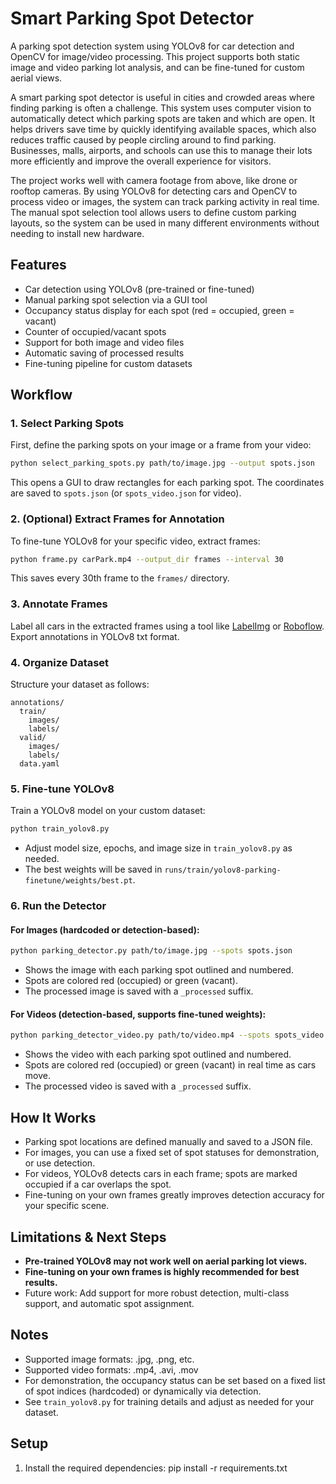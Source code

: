 # Smart Parking Spot Detector

A parking spot detection system using YOLOv8 for car detection and OpenCV for image/video processing. This project supports both static image and video parking lot analysis, and can be fine-tuned for custom aerial views.

A smart parking spot detector is useful in cities and crowded areas where finding parking is often a challenge. This system uses computer vision to automatically detect which parking spots are taken and which are open. It helps drivers save time by quickly identifying available spaces, which also reduces traffic caused by people circling around to find parking. Businesses, malls, airports, and schools can use this to manage their lots more efficiently and improve the overall experience for visitors.

The project works well with camera footage from above, like drone or rooftop cameras. By using YOLOv8 for detecting cars and OpenCV to process video or images, the system can track parking activity in real time. The manual spot selection tool allows users to define custom parking layouts, so the system can be used in many different environments without needing to install new hardware.


## Features

- Car detection using YOLOv8 (pre-trained or fine-tuned)
- Manual parking spot selection via a GUI tool
- Occupancy status display for each spot (red = occupied, green = vacant)
- Counter of occupied/vacant spots
- Support for both image and video files
- Automatic saving of processed results
- Fine-tuning pipeline for custom datasets

## Workflow

### 1. Select Parking Spots
First, define the parking spots on your image or a frame from your video:
```bash
python select_parking_spots.py path/to/image.jpg --output spots.json
```
This opens a GUI to draw rectangles for each parking spot. The coordinates are saved to `spots.json` (or `spots_video.json` for video).

### 2. (Optional) Extract Frames for Annotation
To fine-tune YOLOv8 for your specific video, extract frames:
```bash
python frame.py carPark.mp4 --output_dir frames --interval 30
```
This saves every 30th frame to the `frames/` directory.

### 3. Annotate Frames
Label all cars in the extracted frames using a tool like [LabelImg](https://github.com/tzutalin/labelImg) or [Roboflow](https://roboflow.com/). Export annotations in YOLOv8 txt format.

### 4. Organize Dataset
Structure your dataset as follows:
```
annotations/
  train/
    images/
    labels/
  valid/
    images/
    labels/
  data.yaml
```

### 5. Fine-tune YOLOv8
Train a YOLOv8 model on your custom dataset:
```bash
python train_yolov8.py
```
- Adjust model size, epochs, and image size in `train_yolov8.py` as needed.
- The best weights will be saved in `runs/train/yolov8-parking-finetune/weights/best.pt`.

### 6. Run the Detector
#### For Images (hardcoded or detection-based):
```bash
python parking_detector.py path/to/image.jpg --spots spots.json
```
- Shows the image with each parking spot outlined and numbered.
- Spots are colored red (occupied) or green (vacant).
- The processed image is saved with a `_processed` suffix.

#### For Videos (detection-based, supports fine-tuned weights):
```bash
python parking_detector_video.py path/to/video.mp4 --spots spots_video.json --model runs/train/yolov8-parking-finetune/weights/best.pt --conf 0.01
```
- Shows the video with each parking spot outlined and numbered.
- Spots are colored red (occupied) or green (vacant) in real time as cars move.
- The processed video is saved with a `_processed` suffix.

## How It Works
- Parking spot locations are defined manually and saved to a JSON file.
- For images, you can use a fixed set of spot statuses for demonstration, or use detection.
- For videos, YOLOv8 detects cars in each frame; spots are marked occupied if a car overlaps the spot.
- Fine-tuning on your own frames greatly improves detection accuracy for your specific scene.

## Limitations & Next Steps
- **Pre-trained YOLOv8 may not work well on aerial parking lot views.**
- **Fine-tuning on your own frames is highly recommended for best results.**
- Future work: Add support for more robust detection, multi-class support, and automatic spot assignment.

## Notes
- Supported image formats: .jpg, .png, etc.
- Supported video formats: .mp4, .avi, .mov
- For demonstration, the occupancy status can be set based on a fixed list of spot indices (hardcoded) or dynamically via detection.
- See `train_yolov8.py` for training details and adjust as needed for your dataset.

## Setup

1. Install the required dependencies:
pip install -r requirements.txt
